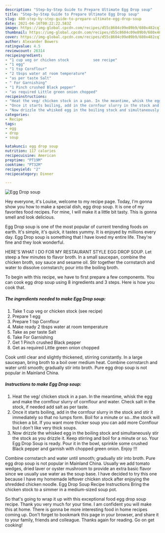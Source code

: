 ```yaml
---
description: "Step-by-Step Guide to Prepare Ultimate Egg Drop soup"
title: "Step-by-Step Guide to Prepare Ultimate Egg Drop soup"
slug: 480-step-by-step-guide-to-prepare-ultimate-egg-drop-soup
date: 2021-04-16T00:22:22.583Z
image: https://img-global.cpcdn.com/recipes/d55c8604c09e89b9/680x482cq70/egg-drop-soup-recipe-main-photo.jpg
thumbnail: https://img-global.cpcdn.com/recipes/d55c8604c09e89b9/680x482cq70/egg-drop-soup-recipe-main-photo.jpg
cover: https://img-global.cpcdn.com/recipes/d55c8604c09e89b9/680x482cq70/egg-drop-soup-recipe-main-photo.jpg
author: Alexander Bowers
ratingvalue: 4.5
reviewcount: 26314
recipeingredient:
- "1 cup veg or chicken stock           see recipe"
- "1 egg"
- "1 tsp Cornflour"
- "2 tbsps water at room temperature"
- "as per taste Salt"
- " For Garnishing"
- "1 Pinch crushed Black pepper"
- "as required Little green onion chopped"
recipeinstructions:
- "Heat the veg/ chicken stock in a pan. In the meantime, whisk the egg and make the cornflour slurry of cornflour and water. Check salt in the stock, if needed add salt as per taste."
- "Once it starts boiling, add in the cornfour slurry in the stock and stir it immediately so that no lumps form. Boil for a minute or so...the stock will thicken a bit. If you want more thicker soup you can add more Cornflour but I don&#39;t like very thick soups."
- "Now drizzle the whisked egg in the boiling stock and simultaneously stir the stock as you drizzle it. Keep stirring and boil for a minute or so. Your Egg Drop Soup is ready. Pour it in the bowl, sprinkle some crushed Black pepper and garnish with chopped green onion. Enjoy !!!"
categories:
- Recipe
tags:
- egg
- drop
- soup

katakunci: egg drop soup 
nutrition: 117 calories
recipecuisine: American
preptime: "PT19M"
cooktime: "PT32M"
recipeyield: "2"
recipecategory: Dinner

---
```



![Egg Drop soup](https://img-global.cpcdn.com/recipes/d55c8604c09e89b9/680x482cq70/egg-drop-soup-recipe-main-photo.jpg)

Hey everyone, it's Louise, welcome to my recipe page. Today, I'm gonna show you how to make a special dish, egg drop soup. It is one of my favorites food recipes. For mine, I will make it a little bit tasty. This is gonna smell and look delicious.

Egg Drop soup is one of the most popular of current trending foods on earth. It's simple, it's quick, it tastes yummy. It is enjoyed by millions every day. Egg Drop soup is something that I have loved my entire life. They're fine and they look wonderful.

HERE&#39;S WHAT I DO FOR MY RESTAURANT STYLE EGG DROP SOUP. Let steep a few minutes to flavor broth. In a small saucepan, combine the chicken broth, soy sauce and sesame oil. Stir together the cornstarch and water to dissolve cornstarch; pour into the boiling broth.


To begin with this recipe, we have to first prepare a few components. You can cook egg drop soup using 8 ingredients and 3 steps. Here is how you cook that.

<!--inarticleads1-->

##### The ingredients needed to make Egg Drop soup:

1. Take 1 cup veg or chicken stock           (see recipe)
1. Prepare 1 egg
1. Prepare 1 tsp Cornflour
1. Make ready 2 tbsps water at room temperature
1. Take as per taste Salt
1. Take  For Garnishing
1. Get 1 Pinch crushed Black pepper
1. Get as required Little green onion chopped


Cook until clear and slightly thickened, stirring constantly. In a large saucepan, bring broth to a boil over medium heat. Combine cornstarch and water until smooth; gradually stir into broth. Pure egg drop soup is not popular in Mainland China. 

<!--inarticleads2-->

##### Instructions to make Egg Drop soup:

1. Heat the veg/ chicken stock in a pan. In the meantime, whisk the egg and make the cornflour slurry of cornflour and water. Check salt in the stock, if needed add salt as per taste.
1. Once it starts boiling, add in the cornfour slurry in the stock and stir it immediately so that no lumps form. Boil for a minute or so...the stock will thicken a bit. If you want more thicker soup you can add more Cornflour but I don&#39;t like very thick soups.
1. Now drizzle the whisked egg in the boiling stock and simultaneously stir the stock as you drizzle it. Keep stirring and boil for a minute or so. Your Egg Drop Soup is ready. Pour it in the bowl, sprinkle some crushed Black pepper and garnish with chopped green onion. Enjoy !!!


Combine cornstarch and water until smooth; gradually stir into broth. Pure egg drop soup is not popular in Mainland China. Usually we add tomato wedges, dried laver or oyster mushroom to provide an extra basic flavor since we usually use water as the soup base. I have decided to try this one because I have my homemade leftover chicken stock after enjoying the shredded chicken noodle. Egg Drop Soup Recipe Instructions Bring the chicken stock to a simmer in a medium-sized soup pot. 

So that's going to wrap it up with this exceptional food egg drop soup recipe. Thank you very much for your time. I am confident you will make this at home. There is gonna be more interesting food in home recipes coming up. Don't forget to bookmark this page in your browser, and share it to your family, friends and colleague. Thanks again for reading. Go on get cooking!
